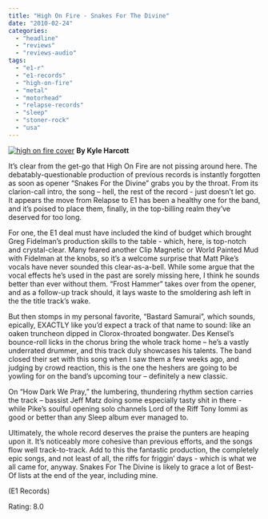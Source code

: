 ```yaml
---
title: "High On Fire - Snakes For The Divine"
date: "2010-02-24"
categories: 
  - "headline"
  - "reviews"
  - "reviews-audio"
tags: 
  - "e1-r"
  - "e1-records"
  - "high-on-fire"
  - "metal"
  - "motorhead"
  - "relapse-records"
  - "sleep"
  - "stoner-rock"
  - "usa"
---
```


[![high on fire cover](http://www.hellbound.ca/wp-content/uploads/2010/02/high-on-fire-cover-300x300.jpg "high on fire cover")](http://www.hellbound.ca/wp-content/uploads/2010/02/high-on-fire-cover.jpg) **By Kyle Harcott**

It’s clear from the get-go that High On Fire are not pissing around here. The debatably-questionable production of previous records is instantly forgotten as soon as opener “Snakes For the Divine” grabs you by the throat. From its clarion-call intro, the song – hell, the rest of the record - just doesn’t let go. It appears the move from Relapse to E1 has been a healthy one for the band, and it’s poised to place them, finally, in the top-billing realm they’ve deserved for too long.

For one, the E1 deal must have included the kind of budget which brought Greg Fidelman’s production skills to the table - which, here, is top-notch and crystal-clear. Many feared another Clip Magnetic or World Painted Mud with Fidelman at the knobs, so it’s a welcome surprise that Matt Pike’s vocals have never sounded this clear-as-a-bell. While some argue that the vocal effects he’s used in the past are sorely missing here, I think he sounds better than ever without them. “Frost Hammer” takes over from the opener, and as a follow-up track should, it lays waste to the smoldering ash left in the the title track’s wake.

But then stomps in my personal favorite, “Bastard Samurai”, which sounds, epically, EXACTLY like you’d expect a track of that name to sound: like an oaken truncheon dipped in Clorox-throated bongwater. Des Kensel’s bounce-roll licks in the chorus bring the whole track home – he’s a vastly underrated drummer, and this track duly showcases his talents. The band closed their set with this song when I saw them a few weeks ago, and judging by crowd reaction, this is the one the heshers are going to be yowling for on the band’s upcoming tour – definitely a new classic.

On “How Dark We Pray,” the lumbering, thundering rhythm section carries the track – bassist Jeff Matz doing some especially tasty shit in there - while Pike’s soulful opening solo channels Lord of the Riff Tony Iommi as good or better than any Sleep album ever managed to.

Ultimately, the whole record deserves the praise the punters are heaping upon it. It’s noticeably more cohesive than previous efforts, and the songs flow well track-to-track. Add to this the fantastic production, the completely epic songs, and not least of all, the riffs for friggin’ days - which is what we all came for, anyway. Snakes For The Divine is likely to grace a lot of Best-Of lists at the end of the year, including mine.

(E1 Records)

Rating: 8.0
